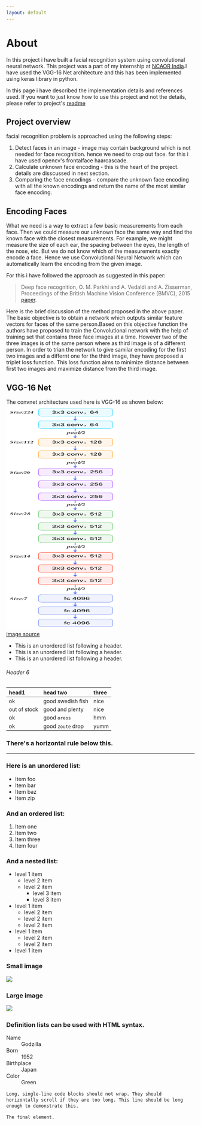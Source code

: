 ```yaml
---
layout: default
---
```

# [](#header-2)About

In this project i have built a facial recognition system using convolutional neural network. This project was a part of my internship at [NCAOR,India](http://www.ncaor.gov.in/).I have used the VGG-16 Net architecture and this has been implemented using keras library in python.

In this page i have described the implementation details and references used.
If you want to just know how to use this project and not the details, please refer to project's [readme](https://github.com/anirudhk686/facial_recognition/blob/master/README.md) 

## [](#header-2)Project overview

facial recognition problem is approached using the following steps:
1. Detect faces in an image - image may contain background which is not needed for face recognition. hence we need to crop out face.
for this i have used opencv's frontalface haarcascade. 
2. Calculate unknown face encoding - this is the heart of the project. details are disscussed in next section.
3. Comparing the face encodings - compare the unknown face encoding with all the known encodings and return the name of the most similar face encoding.

## [](#header-2)Encoding Faces

What we need is a way to extract a few basic measurements from each face. Then we could measure our unknown face the same way and find the known face with the closest measurements. For example, we might measure the size of each ear, the spacing between the eyes, the length of the nose, etc. But we do not know which of the measurements exactly encode a face. Hence we use Convolutional Neural Network which can automatically learn the encoding from the given image.

For this i have followed the approach as suggested in this paper:

>Deep face recognition, O. M. Parkhi and A. Vedaldi and A. Zisserman, Proceedings of the British Machine Vision Conference (BMVC), 2015 [paper](http://www.robots.ox.ac.uk/~vgg/publications/2015/Parkhi15/parkhi15.pdf).

Here is the brief discussion of the method proposed in the above paper.
The basic objective is to obtain a network which outputs similar feature vectors for faces of the same person.Based on this objective function the authors have proposed to train the Convolutional network with the help of training set that contains three face images at a time. However two of the three images is of the same person where as third image is of a different person. In order to trian the network to give samilar encoding for the first two images and a differnt one for the third image, they have proposed a triplet loss function. This loss function aims to minimize distance between first two images and maximize distance from the third image.

## [](#header-2)VGG-16 Net
The convnet architecture used here is VGG-16 as shown below:
      <img src="https://raw.githubusercontent.com/anirudhk686/facial_recognition/master/images/vgg16.png" width="300" height="600"><br>
[image source](http://book.paddlepaddle.org/03.image_classification/)





*   This is an unordered list following a header.
*   This is an unordered list following a header.
*   This is an unordered list following a header.



###### [](#header-6)Header 6

| head1        | head two          | three |
|:-------------|:------------------|:------|
| ok           | good swedish fish | nice  |
| out of stock | good and plenty   | nice  |
| ok           | good `oreos`      | hmm   |
| ok           | good `zoute` drop | yumm  |

### There's a horizontal rule below this.

* * *

### Here is an unordered list:

*   Item foo
*   Item bar
*   Item baz
*   Item zip

### And an ordered list:

1.  Item one
1.  Item two
1.  Item three
1.  Item four

### And a nested list:

- level 1 item
  - level 2 item
  - level 2 item
    - level 3 item
    - level 3 item
- level 1 item
  - level 2 item
  - level 2 item
  - level 2 item
- level 1 item
  - level 2 item
  - level 2 item
- level 1 item

### Small image

![](https://assets-cdn.github.com/images/icons/emoji/octocat.png)

### Large image

![](https://guides.github.com/activities/hello-world/branching.png)


### Definition lists can be used with HTML syntax.

<dl>
<dt>Name</dt>
<dd>Godzilla</dd>
<dt>Born</dt>
<dd>1952</dd>
<dt>Birthplace</dt>
<dd>Japan</dd>
<dt>Color</dt>
<dd>Green</dd>
</dl>

```
Long, single-line code blocks should not wrap. They should horizontally scroll if they are too long. This line should be long enough to demonstrate this.
```

```
The final element.
```
